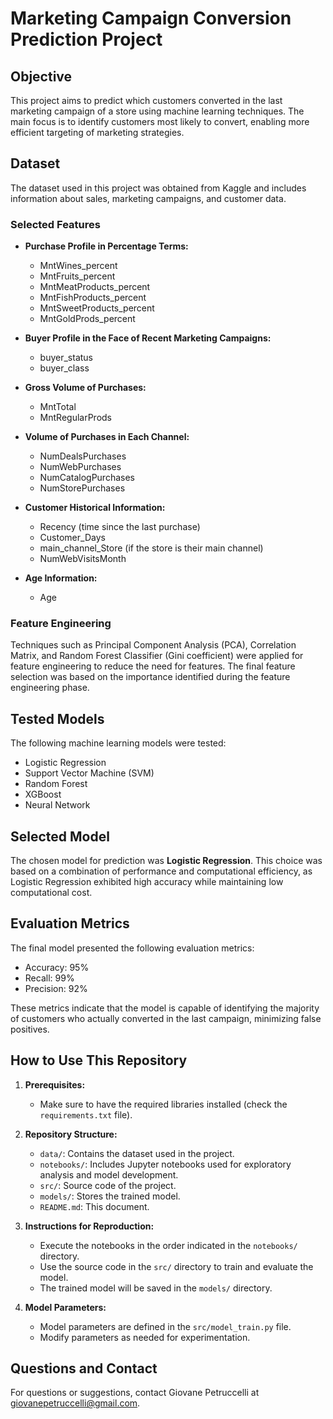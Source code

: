 # Marketing Campaign Conversion Prediction Project

## Objective
This project aims to predict which customers converted in the last marketing campaign of a store using machine learning techniques. The main focus is to identify customers most likely to convert, enabling more efficient targeting of marketing strategies.

## Dataset
The dataset used in this project was obtained from Kaggle and includes information about sales, marketing campaigns, and customer data.

### Selected Features
- **Purchase Profile in Percentage Terms:**
  - MntWines_percent
  - MntFruits_percent
  - MntMeatProducts_percent
  - MntFishProducts_percent
  - MntSweetProducts_percent
  - MntGoldProds_percent

- **Buyer Profile in the Face of Recent Marketing Campaigns:**
  - buyer_status
  - buyer_class

- **Gross Volume of Purchases:**
  - MntTotal
  - MntRegularProds

- **Volume of Purchases in Each Channel:**
  - NumDealsPurchases
  - NumWebPurchases
  - NumCatalogPurchases
  - NumStorePurchases

- **Customer Historical Information:**
  - Recency (time since the last purchase)
  - Customer_Days
  - main_channel_Store (if the store is their main channel)
  - NumWebVisitsMonth

- **Age Information:**
  - Age

### Feature Engineering
Techniques such as Principal Component Analysis (PCA), Correlation Matrix, and Random Forest Classifier (Gini coefficient) were applied for feature engineering to reduce the need for features. The final feature selection was based on the importance identified during the feature engineering phase.

## Tested Models
The following machine learning models were tested:
- Logistic Regression
- Support Vector Machine (SVM)
- Random Forest
- XGBoost
- Neural Network

## Selected Model
The chosen model for prediction was **Logistic Regression**. This choice was based on a combination of performance and computational efficiency, as Logistic Regression exhibited high accuracy while maintaining low computational cost.

## Evaluation Metrics
The final model presented the following evaluation metrics:
- Accuracy: 95%
- Recall: 99%
- Precision: 92%

These metrics indicate that the model is capable of identifying the majority of customers who actually converted in the last campaign, minimizing false positives.

## How to Use This Repository
1. **Prerequisites:**
   - Make sure to have the required libraries installed (check the `requirements.txt` file).
  
2. **Repository Structure:**
   - `data/`: Contains the dataset used in the project.
   - `notebooks/`: Includes Jupyter notebooks used for exploratory analysis and model development.
   - `src/`: Source code of the project.
   - `models/`: Stores the trained model.
   - `README.md`: This document.

3. **Instructions for Reproduction:**
   - Execute the notebooks in the order indicated in the `notebooks/` directory.
   - Use the source code in the `src/` directory to train and evaluate the model.
   - The trained model will be saved in the `models/` directory.

4. **Model Parameters:**
   - Model parameters are defined in the `src/model_train.py` file.
   - Modify parameters as needed for experimentation.

## Questions and Contact
For questions or suggestions, contact Giovane Petruccelli at giovanepetruccelli@gmail.com.
